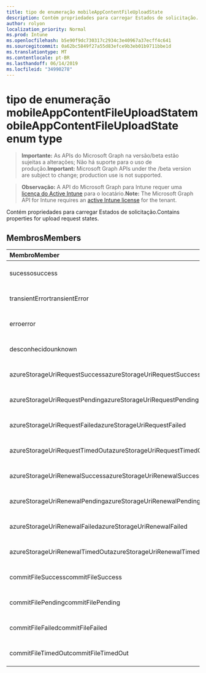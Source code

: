 ```yaml
---
title: tipo de enumeração mobileAppContentFileUploadState
description: Contém propriedades para carregar Estados de solicitação.
author: rolyon
localization_priority: Normal
ms.prod: Intune
ms.openlocfilehash: b5e90f9dc730317c2934c3e40967a37ecff4c641
ms.sourcegitcommit: 0a62bc5849f27a55d83efce9b3eb01b9711bbe1d
ms.translationtype: MT
ms.contentlocale: pt-BR
ms.lasthandoff: 06/14/2019
ms.locfileid: "34990278"
---
```

# <a name="mobileappcontentfileuploadstate-enum-type"></a><span data-ttu-id="a0138-103">tipo de enumeração mobileAppContentFileUploadState</span><span class="sxs-lookup"><span data-stu-id="a0138-103">mobileAppContentFileUploadState enum type</span></span>

> <span data-ttu-id="a0138-104">**Importante:** As APIs do Microsoft Graph na versão/beta estão sujeitas a alterações; Não há suporte para o uso de produção.</span><span class="sxs-lookup"><span data-stu-id="a0138-104">**Important:** Microsoft Graph APIs under the /beta version are subject to change; production use is not supported.</span></span>

> <span data-ttu-id="a0138-105">**Observação:** A API do Microsoft Graph para Intune requer uma [licença do Active Intune](https://go.microsoft.com/fwlink/?linkid=839381) para o locatário.</span><span class="sxs-lookup"><span data-stu-id="a0138-105">**Note:** The Microsoft Graph API for Intune requires an [active Intune license](https://go.microsoft.com/fwlink/?linkid=839381) for the tenant.</span></span>

<span data-ttu-id="a0138-106">Contém propriedades para carregar Estados de solicitação.</span><span class="sxs-lookup"><span data-stu-id="a0138-106">Contains properties for upload request states.</span></span>

## <a name="members"></a><span data-ttu-id="a0138-107">Membros</span><span class="sxs-lookup"><span data-stu-id="a0138-107">Members</span></span>
|<span data-ttu-id="a0138-108">Membro</span><span class="sxs-lookup"><span data-stu-id="a0138-108">Member</span></span>|<span data-ttu-id="a0138-109">Valor</span><span class="sxs-lookup"><span data-stu-id="a0138-109">Value</span></span>|<span data-ttu-id="a0138-110">Descrição</span><span class="sxs-lookup"><span data-stu-id="a0138-110">Description</span></span>|
|:---|:---|:---|
|<span data-ttu-id="a0138-111">sucesso</span><span class="sxs-lookup"><span data-stu-id="a0138-111">success</span></span>|<span data-ttu-id="a0138-112">,0</span><span class="sxs-lookup"><span data-stu-id="a0138-112">0</span></span>|<span data-ttu-id="a0138-113">Ainda não documentado</span><span class="sxs-lookup"><span data-stu-id="a0138-113">Not yet documented</span></span>|
|<span data-ttu-id="a0138-114">transientError</span><span class="sxs-lookup"><span data-stu-id="a0138-114">transientError</span></span>|<span data-ttu-id="a0138-115">1</span><span class="sxs-lookup"><span data-stu-id="a0138-115">1</span></span>|<span data-ttu-id="a0138-116">Ainda não documentado</span><span class="sxs-lookup"><span data-stu-id="a0138-116">Not yet documented</span></span>|
|<span data-ttu-id="a0138-117">erro</span><span class="sxs-lookup"><span data-stu-id="a0138-117">error</span></span>|<span data-ttu-id="a0138-118">duas</span><span class="sxs-lookup"><span data-stu-id="a0138-118">2</span></span>|<span data-ttu-id="a0138-119">Ainda não documentado</span><span class="sxs-lookup"><span data-stu-id="a0138-119">Not yet documented</span></span>|
|<span data-ttu-id="a0138-120">desconhecido</span><span class="sxs-lookup"><span data-stu-id="a0138-120">unknown</span></span>|<span data-ttu-id="a0138-121">3D</span><span class="sxs-lookup"><span data-stu-id="a0138-121">3</span></span>|<span data-ttu-id="a0138-122">Ainda não documentado</span><span class="sxs-lookup"><span data-stu-id="a0138-122">Not yet documented</span></span>|
|<span data-ttu-id="a0138-123">azureStorageUriRequestSuccess</span><span class="sxs-lookup"><span data-stu-id="a0138-123">azureStorageUriRequestSuccess</span></span>|<span data-ttu-id="a0138-124">100</span><span class="sxs-lookup"><span data-stu-id="a0138-124">100</span></span>|<span data-ttu-id="a0138-125">Ainda não documentado</span><span class="sxs-lookup"><span data-stu-id="a0138-125">Not yet documented</span></span>|
|<span data-ttu-id="a0138-126">azureStorageUriRequestPending</span><span class="sxs-lookup"><span data-stu-id="a0138-126">azureStorageUriRequestPending</span></span>|<span data-ttu-id="a0138-127">101</span><span class="sxs-lookup"><span data-stu-id="a0138-127">101</span></span>|<span data-ttu-id="a0138-128">Ainda não documentado</span><span class="sxs-lookup"><span data-stu-id="a0138-128">Not yet documented</span></span>|
|<span data-ttu-id="a0138-129">azureStorageUriRequestFailed</span><span class="sxs-lookup"><span data-stu-id="a0138-129">azureStorageUriRequestFailed</span></span>|<span data-ttu-id="a0138-130">102</span><span class="sxs-lookup"><span data-stu-id="a0138-130">102</span></span>|<span data-ttu-id="a0138-131">Ainda não documentado</span><span class="sxs-lookup"><span data-stu-id="a0138-131">Not yet documented</span></span>|
|<span data-ttu-id="a0138-132">azureStorageUriRequestTimedOut</span><span class="sxs-lookup"><span data-stu-id="a0138-132">azureStorageUriRequestTimedOut</span></span>|<span data-ttu-id="a0138-133">103</span><span class="sxs-lookup"><span data-stu-id="a0138-133">103</span></span>|<span data-ttu-id="a0138-134">Ainda não documentado</span><span class="sxs-lookup"><span data-stu-id="a0138-134">Not yet documented</span></span>|
|<span data-ttu-id="a0138-135">azureStorageUriRenewalSuccess</span><span class="sxs-lookup"><span data-stu-id="a0138-135">azureStorageUriRenewalSuccess</span></span>|<span data-ttu-id="a0138-136">200</span><span class="sxs-lookup"><span data-stu-id="a0138-136">200</span></span>|<span data-ttu-id="a0138-137">Ainda não documentado</span><span class="sxs-lookup"><span data-stu-id="a0138-137">Not yet documented</span></span>|
|<span data-ttu-id="a0138-138">azureStorageUriRenewalPending</span><span class="sxs-lookup"><span data-stu-id="a0138-138">azureStorageUriRenewalPending</span></span>|<span data-ttu-id="a0138-139">201</span><span class="sxs-lookup"><span data-stu-id="a0138-139">201</span></span>|<span data-ttu-id="a0138-140">Ainda não documentado</span><span class="sxs-lookup"><span data-stu-id="a0138-140">Not yet documented</span></span>|
|<span data-ttu-id="a0138-141">azureStorageUriRenewalFailed</span><span class="sxs-lookup"><span data-stu-id="a0138-141">azureStorageUriRenewalFailed</span></span>|<span data-ttu-id="a0138-142">202</span><span class="sxs-lookup"><span data-stu-id="a0138-142">202</span></span>|<span data-ttu-id="a0138-143">Ainda não documentado</span><span class="sxs-lookup"><span data-stu-id="a0138-143">Not yet documented</span></span>|
|<span data-ttu-id="a0138-144">azureStorageUriRenewalTimedOut</span><span class="sxs-lookup"><span data-stu-id="a0138-144">azureStorageUriRenewalTimedOut</span></span>|<span data-ttu-id="a0138-145">203</span><span class="sxs-lookup"><span data-stu-id="a0138-145">203</span></span>|<span data-ttu-id="a0138-146">Ainda não documentado</span><span class="sxs-lookup"><span data-stu-id="a0138-146">Not yet documented</span></span>|
|<span data-ttu-id="a0138-147">commitFileSuccess</span><span class="sxs-lookup"><span data-stu-id="a0138-147">commitFileSuccess</span></span>|<span data-ttu-id="a0138-148">300</span><span class="sxs-lookup"><span data-stu-id="a0138-148">300</span></span>|<span data-ttu-id="a0138-149">Ainda não documentado</span><span class="sxs-lookup"><span data-stu-id="a0138-149">Not yet documented</span></span>|
|<span data-ttu-id="a0138-150">commitFilePending</span><span class="sxs-lookup"><span data-stu-id="a0138-150">commitFilePending</span></span>|<span data-ttu-id="a0138-151">301</span><span class="sxs-lookup"><span data-stu-id="a0138-151">301</span></span>|<span data-ttu-id="a0138-152">Ainda não documentado</span><span class="sxs-lookup"><span data-stu-id="a0138-152">Not yet documented</span></span>|
|<span data-ttu-id="a0138-153">commitFileFailed</span><span class="sxs-lookup"><span data-stu-id="a0138-153">commitFileFailed</span></span>|<span data-ttu-id="a0138-154">302</span><span class="sxs-lookup"><span data-stu-id="a0138-154">302</span></span>|<span data-ttu-id="a0138-155">Ainda não documentado</span><span class="sxs-lookup"><span data-stu-id="a0138-155">Not yet documented</span></span>|
|<span data-ttu-id="a0138-156">commitFileTimedOut</span><span class="sxs-lookup"><span data-stu-id="a0138-156">commitFileTimedOut</span></span>|<span data-ttu-id="a0138-157">303</span><span class="sxs-lookup"><span data-stu-id="a0138-157">303</span></span>|<span data-ttu-id="a0138-158">Ainda não documentado</span><span class="sxs-lookup"><span data-stu-id="a0138-158">Not yet documented</span></span>|





